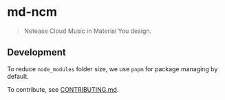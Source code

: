 # md-ncm

> Netease Cloud Music in Material You design.

## Development

To reduce `node_modules` folder size, we use `pnpm` for package managing by default.

To contribute, see [CONTRIBUTING.md](./CONTRIBUTING.md).
